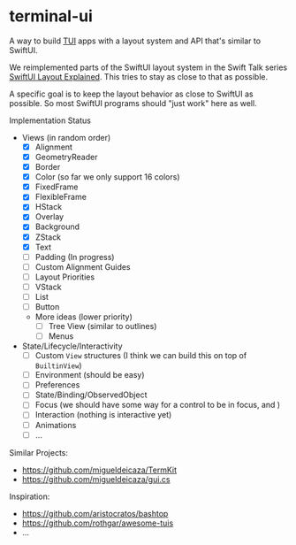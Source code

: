 # terminal-ui

A way to build [TUI](https://en.wikipedia.org/wiki/Text-based_user_interface) apps with a layout system and API that's similar to SwiftUI.

We reimplemented parts of the SwiftUI layout system in the Swift Talk series [SwiftUI Layout Explained](https://talk.objc.io/collections/swiftui-layout-explained). This tries to stay as close to that as possible.

A specific goal is to keep the layout behavior as close to SwiftUI as possible. So most SwiftUI programs should "just work" here as well.

Implementation Status

- Views (in random order)
  - [x] Alignment
  - [x] GeometryReader
  - [x] Border
  - [x] Color (so far we only support 16 colors)
  - [x] FixedFrame
  - [x] FlexibleFrame
  - [x] HStack
  - [x] Overlay
  - [x] Background
  - [x] ZStack
  - [x] Text
  - [ ] Padding (In progress)
  - [ ] Custom Alignment Guides
  - [ ] Layout Priorities  
  - [ ] VStack
  - [ ] List
  - [ ] Button
  - More ideas (lower priority)
    - [ ] Tree View (similar to outlines)
    - [ ] Menus
- State/Lifecycle/Interactivity
  - [ ] Custom `View` structures (I think we can build this on top of `BuiltinView`)
  - [ ] Environment (should be easy)
  - [ ] Preferences
  - [ ] State/Binding/ObservedObject
  - [ ] Focus (we should have some way for a control to be in focus, and )
  - [ ] Interaction (nothing is interactive yet)
  - [ ] Animations
  - [ ] ...

Similar Projects:

- https://github.com/migueldeicaza/TermKit
- https://github.com/migueldeicaza/gui.cs

Inspiration:

- https://github.com/aristocratos/bashtop
- https://github.com/rothgar/awesome-tuis
- ...
